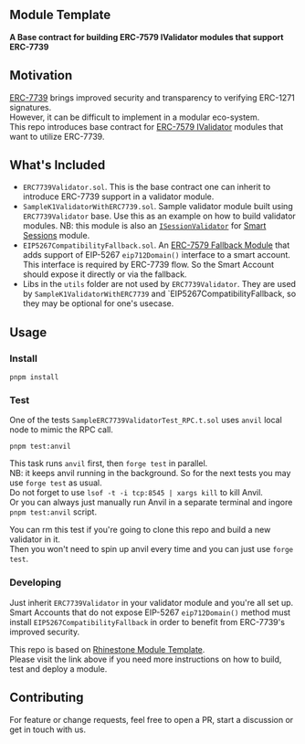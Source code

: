## Module Template

**A Base contract for building ERC-7579 IValidator modules that support ERC-7739**

## Motivation
[ERC-7739](https://ethereum-magicians.org/t/erc-7739-readable-typed-signatures-for-smart-accounts/20513) brings improved security and transparency to verifying ERC-1271 signatures.  
However, it can be difficult to implement in a modular eco-system.  
This repo introduces base contract for [ERC-7579 IValidator](https://eips.ethereum.org/EIPS/eip-7579#validators) modules that want to utilize ERC-7739.

## What's Included
- `ERC7739Validator.sol`. This is the base contract one can inherit to introduce ERC-7739 support in a validator module.
- `SampleK1ValidatorWithERC7739.sol`. Sample validator module built using `ERC7739Validator` base. Use this as an example on how to build validator modules. NB: this module is also an [`ISessionValidator`](https://github.com/erc7579/smartsessions/wiki/Smart-Sessions#isessionvalidator) for [Smart Sessions](https://github.com/erc7579/smartsessions) module.
- `EIP5267CompatibilityFallback.sol`. An [ERC-7579 Fallback Module](https://eips.ethereum.org/EIPS/eip-7579#fallback-handlers) that adds support of EIP-5267 `eip712Domain()` interface to a smart account. This interface is required by ERC-7739 flow. So the Smart Account should expose it directly or via the fallback.
- Libs in the `utils` folder are not used by `ERC7739Validator`. They are used by `SampleK1ValidatorWithERC7739` and `EIP5267CompatibilityFallback, so they may be optional for one's usecase.

## Usage
### Install

```shell
pnpm install
```

### Test

One of the tests `SampleERC7739ValidatorTest_RPC.t.sol` uses `anvil` local node to mimic the RPC call.
```shell
pnpm test:anvil
```
This task runs `anvil` first, then `forge test` in parallel.  
NB: it keeps anvil running in the background. So for the next tests you may use `forge test` as usual.  
Do not forget to use `lsof -t -i tcp:8545 | xargs kill` to kill Anvil.  
Or you can always just manually run Anvil in a separate terminal and ingore `pnpm test:anvil` script.  

You can rm this test if you're going to clone this repo and build a new validator in it.  
Then you won't need to spin up anvil every time and you can just use `forge test`.  

### Developing
Just inherit `ERC7739Validator` in your validator module and you're all set up.  
Smart Accounts that do not expose EIP-5267 `eip712Domain()` method must install `EIP5267CompatibilityFallback` in order to benefit from ERC-7739's improved security.  

This repo is based on [Rhinestone Module Template](https://github.com/rhinestonewtf/module-template).  
Please visit the link above if you need more instructions on how to build, test and deploy a module.
## Contributing

For feature or change requests, feel free to open a PR, start a discussion or get in touch with us.
